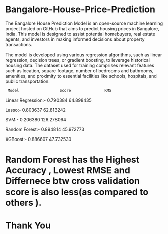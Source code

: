 # Bangalore-House-Price-Prediction
The Bangalore House Prediction Model is an open-source machine learning project hosted on GitHub that aims to predict housing prices in Bangalore, India. This model is designed to assist potential homebuyers, real estate agents, and investors in making informed decisions about property transactions.

The model is developed using various regression algorithms, such as linear regression, decision trees, or gradient boosting, to leverage historical housing data. The dataset used for training comprises relevant features such as location, square footage, number of bedrooms and bathrooms, amenities, and proximity to essential facilities like schools, hospitals, and public transportation.

     Model                  Score               RMS
                    
Linear Regression:-       0.790384          64.898435

Lasso:-                   0.803637          62.813242

SVM:-                     0.206380          126.278064

Random Forest:-           0.894814          45.972773

XGBoost:-                 0.886607          47.732530

# Random Forest has the Highest Accuracy , Lowest RMSE and Differnece btw cross validation score is also less(as compared to others ).

# Thank You

